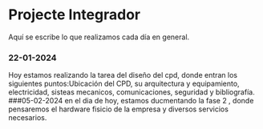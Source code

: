 # Projecte Integrador
Aquí se escribe lo que realizamos cada día en general.
### 22-01-2024
Hoy estamos realizando la tarea del diseño del cpd, donde entran los siguientes puntos:Ubicación del CPD, su arquitectura y equipamiento, electricidad, sisteas mecanicos, comunicaciones, seguridad y bibliografía.
###05-02-2024
en el dia de hoy, estamos ducmentando la fase 2 , donde pensaremos el hardware fisicio de la empresa y diversos servicios necesarios.

